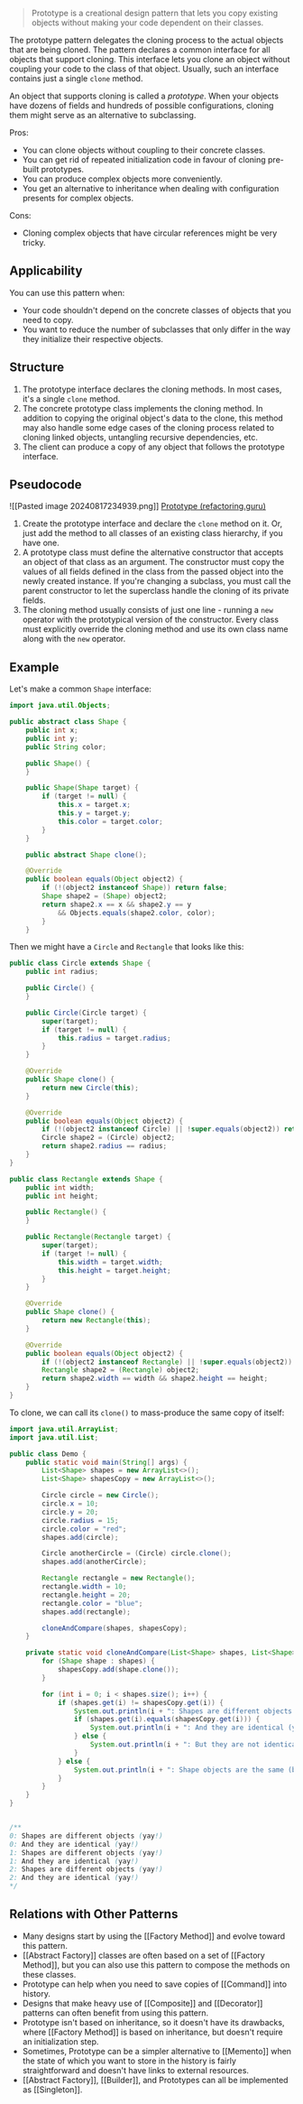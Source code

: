 > Prototype is a creational design pattern that lets you copy existing objects without making your code dependent on their classes.

The prototype pattern delegates the cloning process to the actual objects that are being cloned. The pattern declares a common interface for all objects that support cloning. This interface lets you clone an object without coupling your code to the class of that object. Usually, such an interface contains just a single `clone` method.

An object that supports cloning is called a *prototype*. When your objects have dozens of fields and hundreds of possible configurations, cloning them might serve as an alternative to subclassing.

Pros:
- You can clone objects without coupling to their concrete classes.
- You can get rid of repeated initialization code in favour of cloning pre-built prototypes.
- You can produce complex objects more conveniently.
- You get an alternative to inheritance when dealing with configuration presents for complex objects.

Cons:
- Cloning complex objects that have circular references might be very tricky.
## Applicability
You can use this pattern when:
- Your code shouldn't depend on the concrete classes of objects that you need to copy.
- You want to reduce the number of subclasses that only differ in the way they initialize their respective objects.
## Structure
1. The prototype interface declares the cloning methods. In most cases, it's a single `clone` method.
2. The concrete prototype class implements the cloning method. In addition to copying the original object's data to the clone, this method may also handle some edge cases of the cloning process related to cloning linked objects, untangling recursive dependencies, etc.
3. The client can produce a copy of any object that follows the prototype interface.
## Pseudocode
![[Pasted image 20240817234939.png]]
[Prototype (refactoring.guru)](https://refactoring.guru/design-patterns/prototype)
1. Create the prototype interface and declare the `clone` method on it. Or, just add the method to all classes of an existing class hierarchy, if you have one.
2. A prototype class must define the alternative constructor that accepts an object of that class as an argument. The constructor must copy the values of all fields defined in the class from the passed object into the newly created instance. If you're changing a subclass, you must call the parent constructor to let the superclass handle the cloning of its private fields.
3. The cloning method usually consists of just one line - running a `new` operator with the prototypical version of the constructor. Every class must explicitly override the cloning method and use its own class name along with the `new` operator.
## Example
Let's make a common `Shape` interface:
```java
import java.util.Objects;

public abstract class Shape {
    public int x;
    public int y;
    public String color;

    public Shape() {
    }

    public Shape(Shape target) {
        if (target != null) {
            this.x = target.x;
            this.y = target.y;
            this.color = target.color;
        }
    }

    public abstract Shape clone();

    @Override
    public boolean equals(Object object2) {
        if (!(object2 instanceof Shape)) return false;
        Shape shape2 = (Shape) object2;
        return shape2.x == x && shape2.y == y 
		    && Objects.equals(shape2.color, color);
	    }
	}
```

Then we might have a `Circle` and `Rectangle` that looks like this:
```java
public class Circle extends Shape {
    public int radius;

    public Circle() {
    }

    public Circle(Circle target) {
        super(target);
        if (target != null) {
            this.radius = target.radius;
        }
    }

    @Override
    public Shape clone() {
        return new Circle(this);
    }

    @Override
    public boolean equals(Object object2) {
        if (!(object2 instanceof Circle) || !super.equals(object2)) return false;
        Circle shape2 = (Circle) object2;
        return shape2.radius == radius;
    }
}

public class Rectangle extends Shape {
    public int width;
    public int height;

    public Rectangle() {
    }

    public Rectangle(Rectangle target) {
        super(target);
        if (target != null) {
            this.width = target.width;
            this.height = target.height;
        }
    }

    @Override
    public Shape clone() {
        return new Rectangle(this);
    }

    @Override
    public boolean equals(Object object2) {
        if (!(object2 instanceof Rectangle) || !super.equals(object2)) return false;
        Rectangle shape2 = (Rectangle) object2;
        return shape2.width == width && shape2.height == height;
    }
}
```

To clone, we can call its `clone()` to mass-produce the same copy of itself:
```java
import java.util.ArrayList;
import java.util.List;

public class Demo {
    public static void main(String[] args) {
        List<Shape> shapes = new ArrayList<>();
        List<Shape> shapesCopy = new ArrayList<>();

        Circle circle = new Circle();
        circle.x = 10;
        circle.y = 20;
        circle.radius = 15;
        circle.color = "red";
        shapes.add(circle);

        Circle anotherCircle = (Circle) circle.clone();
        shapes.add(anotherCircle);

        Rectangle rectangle = new Rectangle();
        rectangle.width = 10;
        rectangle.height = 20;
        rectangle.color = "blue";
        shapes.add(rectangle);

        cloneAndCompare(shapes, shapesCopy);
    }

    private static void cloneAndCompare(List<Shape> shapes, List<Shape> shapesCopy) {
        for (Shape shape : shapes) {
            shapesCopy.add(shape.clone());
        }

        for (int i = 0; i < shapes.size(); i++) {
            if (shapes.get(i) != shapesCopy.get(i)) {
                System.out.println(i + ": Shapes are different objects (yay!)");
                if (shapes.get(i).equals(shapesCopy.get(i))) {
                    System.out.println(i + ": And they are identical (yay!)");
                } else {
                    System.out.println(i + ": But they are not identical (booo!)");
                }
            } else {
                System.out.println(i + ": Shape objects are the same (booo!)");
            }
        }
    }
}


/**
0: Shapes are different objects (yay!)
0: And they are identical (yay!)
1: Shapes are different objects (yay!)
1: And they are identical (yay!)
2: Shapes are different objects (yay!)
2: And they are identical (yay!)
*/
```
## Relations with Other Patterns
- Many designs start by using the [[Factory Method]] and evolve toward this pattern.
- [[Abstract Factory]] classes are often based on a set of [[Factory Method]], but you can also use this pattern to compose the methods on these classes.
- Prototype can help when you need to save copies of [[Command]] into history.
- Designs that make heavy use of [[Composite]] and [[Decorator]] patterns can often benefit from using this pattern.
- Prototype isn't based on inheritance, so it doesn't have its drawbacks, where [[Factory Method]] is based on inheritance, but doesn't require an initialization step.
- Sometimes, Prototype can be a simpler alternative to [[Memento]] when the state of which you want to store in the history is fairly straightforward and doesn't have links to external resources.
- [[Abstract Factory]], [[Builder]], and Prototypes can all be implemented as [[Singleton]].